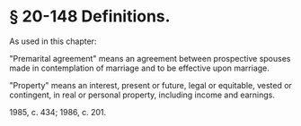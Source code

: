 # § 20-148 Definitions.

<p>As used in this chapter:</p><p>"Premarital agreement" means an agreement between prospective spouses made in contemplation of marriage and to be effective upon marriage.</p><p>"Property" means an interest, present or future, legal or equitable, vested or contingent, in real or personal property, including income and earnings.</p><p>1985, c. 434; 1986, c. 201.</p>
